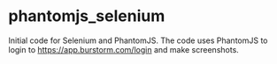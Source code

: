 # phantomjs_selenium
Initial code for Selenium and PhantomJS. The code uses PhantomJS to login to https://app.burstorm.com/login and make screenshots.
